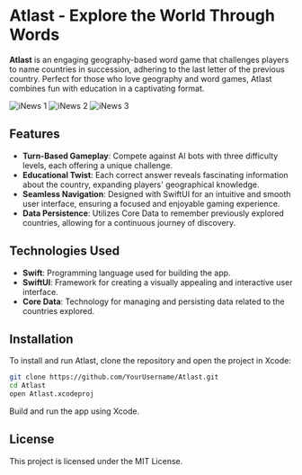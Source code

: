 

# Atlast - Explore the World Through Words

**Atlast** is an engaging geography-based word game that challenges players to name countries in succession, adhering to the last letter of the previous country. Perfect for those who love geography and word games, Atlast combines fun with education in a captivating format.

![iNews 1](https://github.com/user-attachments/assets/d0ce9b7e-bcf3-49bb-a4e9-cb5c64e442b5)
![iNews 2](https://github.com/user-attachments/assets/4b719a14-c183-4bdf-a48c-3e5c3348f0b3)
![iNews 3](https://github.com/user-attachments/assets/1c1b132c-300c-49d3-9708-2920a9e69c1f)


## Features

- **Turn-Based Gameplay**: Compete against AI bots with three difficulty levels, each offering a unique challenge.
- **Educational Twist**: Each correct answer reveals fascinating information about the country, expanding players' geographical knowledge.
- **Seamless Navigation**: Designed with SwiftUI for an intuitive and smooth user interface, ensuring a focused and enjoyable gaming experience.
- **Data Persistence**: Utilizes Core Data to remember previously explored countries, allowing for a continuous journey of discovery.

## Technologies Used

- **Swift**: Programming language used for building the app.
- **SwiftUI**: Framework for creating a visually appealing and interactive user interface.
- **Core Data**: Technology for managing and persisting data related to the countries explored.

## Installation

To install and run Atlast, clone the repository and open the project in Xcode:

```bash
git clone https://github.com/YourUsername/Atlast.git
cd Atlast
open Atlast.xcodeproj
```

Build and run the app using Xcode.

## License

This project is licensed under the MIT License.
